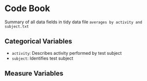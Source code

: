 # Code Book
Summary of all data fields in tidy data file ```averages by activity and subject.txt```

## Categorical Variables
- ```activity```: Describes activity performed by test subject
- ```subject```: Identifies test subject

## Measure Variables
